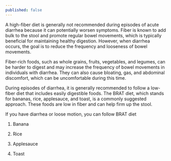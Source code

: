 ```yaml
---
published: false
---
```


A high-fiber diet is generally not recommended during episodes of acute diarrhea because it can potentially worsen symptoms. Fiber is known to add bulk to the stool and promote regular bowel movements, which is typically beneficial for maintaining healthy digestion. However, when diarrhea occurs, the goal is to reduce the frequency and looseness of bowel movements.

Fiber-rich foods, such as whole grains, fruits, vegetables, and legumes, can be harder to digest and may increase the frequency of bowel movements in individuals with diarrhea. They can also cause bloating, gas, and abdominal discomfort, which can be uncomfortable during this time.

During episodes of diarrhea, it is generally recommended to follow a low-fiber diet that includes easily digestible foods. The BRAT diet, which stands for bananas, rice, applesauce, and toast, is a commonly suggested approach. These foods are low in fiber and can help firm up the stool.


If you have diarrhea or loose motion, you can follow BRAT diet

1. Banana 

2. Rice

3. Applesauce

4. Toast
